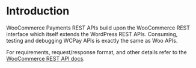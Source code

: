 # Introduction

WooCommerce Payments REST APIs build upon the WooCommerce REST interface which itself extends the WordPress REST APIs. Consuming, testing and debugging WCPay APIs is exactly the same as Woo APIs.

For requirements, request/response format, and other details refer to the [WooCommerce REST API docs](https://woocommerce.github.io/woocommerce-rest-api-docs/#introduction).

